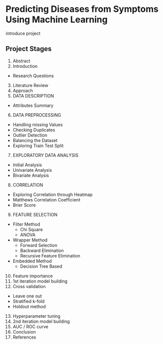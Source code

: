 # Predicting Diseases from Symptoms Using Machine Learning

introduce project


##  Project Stages

1.	Abstract 
2.	Introduction
* Research Questions
3.	Literature Review
4.	Approach
5.	DATA DESCRIPTION
 *  Attributes Summary
6.	DATA PREPROCESSING
  * Handling missing Values
  * Checking Duplicates
  * Outlier Detection
  * Balancing the Dataset
  * Exploring Train Test Split
7.	EXPLORATORY DATA ANALYSIS
  * Initial Analysis
  * Univariate Analysis
  * Bivariate Analysis
8.	CORRELATION
  * Exploring Correlation through Heatmap
  * Matthews Correlation Coefficient
  * Brier Score
9.	FEATURE SELECTION
  * Filter Method
    * Chi Square
    * ANOVA
  * Wrapper Method
    * Forward Selection
    * Backward Elimination
    * Recursive Feature Elimination
  * Embedded Method
    * Decision Tree Based
10.	Feature importance
11.	1st iteration model building
12.	Cross validation
  * Leave one out
  * Stratified k-fold
  * Holdout method
13.	Hyperparameter tuning
14.	2nd iteration model building
15.	AUC / ROC curve
16.	Conclusion
17.	References
